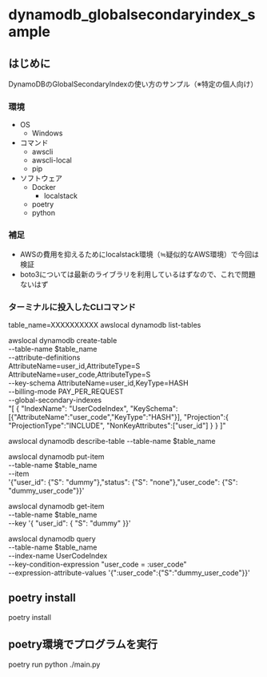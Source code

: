 # dynamodb_globalsecondaryindex_sample
## はじめに
DynamoDBのGlobalSecondaryIndexの使い方のサンプル（※特定の個人向け）

### 環境
- OS
  - Windows
- コマンド
  - awscli
  - awscli-local
  - pip
- ソフトウェア
  - Docker
    - localstack
  - poetry
  - python

### 補足
- AWSの費用を抑えるためにlocalstack環境（≒疑似的なAWS環境）で今回は検証
- boto3については最新のライブラリを利用しているはずなので、これで問題ないはず

### ターミナルに投入したCLIコマンド

table_name=XXXXXXXXXX
awslocal dynamodb list-tables

awslocal dynamodb create-table \
    --table-name $table_name \
    --attribute-definitions \
        AttributeName=user_id,AttributeType=S \
        AttributeName=user_code,AttributeType=S \
    --key-schema AttributeName=user_id,KeyType=HASH \
    --billing-mode PAY_PER_REQUEST \
    --global-secondary-indexes \
            "[
                {
                    \"IndexName\": \"UserCodeIndex\",
                    \"KeySchema\": [{\"AttributeName\":\"user_code\",\"KeyType\":\"HASH\"}],
                    \"Projection\":{
                        \"ProjectionType\":\"INCLUDE\",
                        \"NonKeyAttributes\":[\"user_id\"]
                    }
                }
            ]"

awslocal dynamodb describe-table --table-name $table_name

awslocal dynamodb put-item \
    --table-name $table_name  \
    --item \
        '{"user_id": {"S": "dummy"},"status": {"S": "none"},"user_code": {"S": "dummy_user_code"}}'

awslocal dynamodb get-item \
    --table-name $table_name \
    --key '{ "user_id": { "S": "dummy" }}'

awslocal dynamodb query \
    --table-name $table_name \
    --index-name UserCodeIndex \
    --key-condition-expression "user_code = :user_code" \
    --expression-attribute-values  '{":user_code":{"S":"dummy_user_code"}}'

## poetry install
poetry install

## poetry環境でプログラムを実行
poetry run python ./main.py
